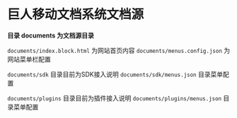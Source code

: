 # 巨人移动文档系统文档源

**目录 documents 为文档源目录**

`documents/index.block.html` 为网站首页内容
`documents/menus.config.json` 为网站菜单栏配置


`documents/sdk` 目录目前为SDK接入说明
`documents/sdk/menus.json` 目录菜单配置


`documents/plugins` 目录目前为插件接入说明
`documents/plugins/menus.json` 目录菜单配置
